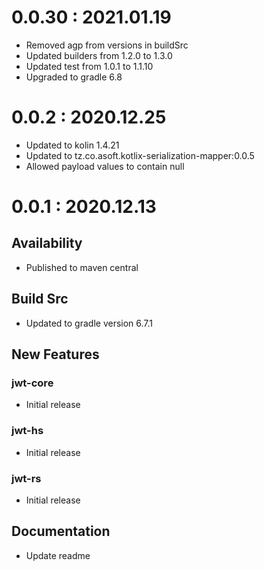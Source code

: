 # 0.0.30 : 2021.01.19
- Removed agp from versions in buildSrc
- Updated builders from 1.2.0 to 1.3.0
- Updated test from 1.0.1 to 1.1.10
- Upgraded to gradle 6.8

# 0.0.2 : 2020.12.25
- Updated to kolin 1.4.21
- Updated to tz.co.asoft.kotlix-serialization-mapper:0.0.5
- Allowed payload values to contain null

# 0.0.1 : 2020.12.13
## Availability
- Published to maven central

## Build Src
- Updated to gradle version 6.7.1

## New Features
### jwt-core
- Initial release

### jwt-hs
- Initial release

### jwt-rs
- Initial release

## Documentation
- Update readme